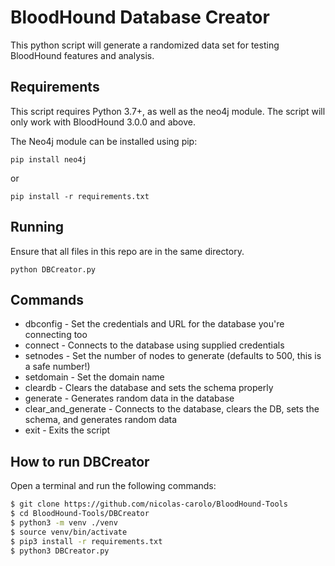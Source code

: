 # BloodHound Database Creator

This python script will generate a randomized data set for testing BloodHound features and analysis.

## Requirements

This script requires Python 3.7+, as well as the neo4j module. The script will only work with BloodHound 3.0.0 and above.

The Neo4j module can be installed using pip:

```
pip install neo4j
```

or

```
pip install -r requirements.txt
```

## Running

Ensure that all files in this repo are in the same directory.

```
python DBCreator.py
```

## Commands

- dbconfig - Set the credentials and URL for the database you're connecting too
- connect - Connects to the database using supplied credentials
- setnodes - Set the number of nodes to generate (defaults to 500, this is a safe number!)
- setdomain - Set the domain name
- cleardb - Clears the database and sets the schema properly
- generate - Generates random data in the database
- clear_and_generate - Connects to the database, clears the DB, sets the schema, and generates random data
- exit - Exits the script


## How to run DBCreator
Open a terminal and run the following commands:
```sh
$ git clone https://github.com/nicolas-carolo/BloodHound-Tools
$ cd BloodHound-Tools/DBCreator
$ python3 -m venv ./venv
$ source venv/bin/activate
$ pip3 install -r requirements.txt
$ python3 DBCreator.py
```

